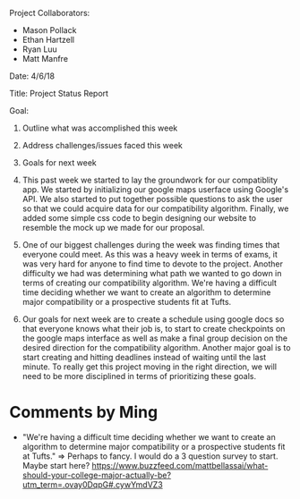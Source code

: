 Project Collaborators: 
- Mason Pollack 
- Ethan Hartzell
- Ryan Luu 
- Matt Manfre 

Date: 4/6/18

Title: Project Status Report 

Goal: 
1) Outline what was accomplished this week
2) Address challenges/issues faced this week 
3) Goals for next week 


1) This past week we started to lay the groundwork for our compatiblity app. 
We started by initializing our google maps userface using Google's API. We also 
started to put together possible questions to ask the user so that we could 
acquire data for our compatibility algorithm. Finally, we added some simple css
code to begin designing our website to resemble the mock up we made for our proposal.

2) One of our biggest challenges during the week was finding times that everyone could 
meet. As this was a heavy week in terms of exams, it was very hard for anyone to find 
time to devote to the project. Another difficulty we had was determining what path we wanted to go down in terms of creating our compatibility algorithm. We're having a difficult time 
deciding whether we want to create an algorithm to determine major compatibility or a 
prospective students fit at Tufts. 

3) Our goals for next week are to create a schedule using google docs so that everyone
knows what their job is, to start to create checkpoints on the google maps interface as 
well as make a final group decision on the desired direction for the compatibility 
algorithm. Another major goal is to start creating and hitting deadlines instead of 
waiting until the last minute. To really get this project moving in the right direction,
we will need to be more disciplined in terms of prioritizing these goals.

# Comments by Ming
* "We're having a difficult time deciding whether we want to create an algorithm to determine major compatibility or a prospective students fit at Tufts." => Perhaps to fancy.  I would do a 3 question survey to start.  Maybe start here? https://www.buzzfeed.com/mattbellassai/what-should-your-college-major-actually-be?utm_term=.ovay0DqpG#.cywYmdVZ3
